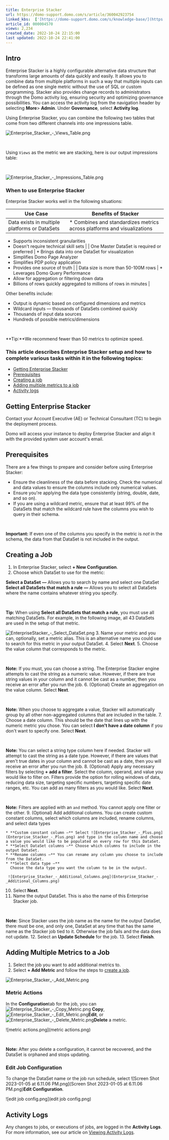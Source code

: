 ```yaml
---
title: Enterprise Stacker
url: https://domo-support.domo.com/s/article/360042923754
linked_kbs:  ['[https://domo-support.domo.com/s/knowledge-base/](https://domo-support.domo.com/s/knowledge-base/)', '[https://domo-support.domo.com/s/](https://domo-support.domo.com/s/)', '[https://domo-support.domo.com/s/topic/0TO5w000000ZamzGAC](https://domo-support.domo.com/s/topic/0TO5w000000ZamzGAC)', '[https://domo-support.domo.com/s/topic/0TO5w000000ZaniGAC](https://domo-support.domo.com/s/topic/0TO5w000000ZaniGAC)', '[https://domo-support.domo.com/s/article/360042923754](https://domo-support.domo.com/s/article/360042923754)', '[https://domo-support.domo.com/s/topic/0TO5w000000ZaniGAC/enterprise-stacker](https://domo-support.domo.com/s/topic/0TO5w000000ZaniGAC/enterprise-stacker)', '[https://domo-support.domo.com/s/article/360043429933](https://domo-support.domo.com/s/article/360043429933)', '[https://domo-support.domo.com/s/article/360043429953](https://domo-support.domo.com/s/article/360043429953)', '[https://domo-support.domo.com/s/article/360042925494](https://domo-support.domo.com/s/article/360042925494)', '[https://domo-support.domo.com/s/article/360043429913](https://domo-support.domo.com/s/article/360043429913)', '[https://domo-support.domo.com/s/article/4408174643607](https://domo-support.domo.com/s/article/4408174643607)', '[https://domo-support.domo.com/s/login/](https://domo-support.domo.com/s/login/)']
article_id: 000004570
views: 2,234
created_date: 2022-10-24 22:15:00
last updated: 2022-10-24 22:41:00
---
```




Intro
-----


Enterprise Stacker is a highly configurable alternative data structure that transforms large amounts of data quickly and easily. It allows you to combine data from multiple platforms in such a way that multiple inputs can be defined as one single metric without the use of SQL or custom programming. Stacker also provides change records to administrators through the Domo activity log, ensuring security and optimizing governance possibilities. You can access the activity log from the navigation header by selecting **More**> **Admin**. Under **Governance**, select **Activity log**.


Using Enterprise Stacker, you can combine the following two tables that come from two different channels into one impressions table.


![Enterprise_Stacker_-_Views_Table.png](Enterprise_Stacker_-_Views_Table.png)


 


Using `Views` as the metric we are stacking, here is our output impressions table:


 


![Enterprise_Stacker_-_Impressions_Table.png](Enterprise_Stacker_-_Impressions_Table.png)




### When to use Enterprise Stacker


Enterprise Stacker works well in the following situations:




| Use Case | Benefits of Stacker |
| --- | --- |
| Data exists in multiple platforms or DataSets | * Combines and standardizes metrics across platforms and visualizations
* Supports inconsistent granularities
* Doesn't require technical skill sets
 |
| One Master DataSet is required or preferred | * Brings data into one DataSet for visualization
* Simplifies Domo Page Analyzer
* Simplifies PDP policy application
* Provides one source of truth
 |
| Data size is more than 50-100M rows | * Leverages Domo Query Performance
* Allow for aggregation or filtering down data
* Billions of rows quickly aggregated to millions of rows in minutes
 |


Other benefits include:


* Output is dynamic based on configured dimensions and metrics
* Wildcard inputs — thousands of DataSets combined quickly
* Thousands of input data sources
* Hundreds of possible metrics/dimensions
 

 

**Tip:**We recommend fewer than 50 metrics to optimize speed.


### This article describes Enterprise Stacker setup and how to complete various tasks within it in the following topics:


* [Getting Enterprise Stacker](#getting_stacker)
* [Prerequisite](#prereqs)[s](#prereqs)
* [Creating a job](#creating_job)
* [Adding multiple metrics to a job](#multiple_metrics)
* [Activity logs](#activity_logs)


Getting Enterprise Stacker
--------------------------


Contact your Account Executive (AE) or Technical Consultant (TC) to begin the deployment process.


Domo will access your instance to deploy Enterprise Stacker and align it with the provided system user account's email.


Prerequisites
-------------


There are a few things to prepare and consider before using Enterprise Stacker:


* Ensure the cleanliness of the data before stacking. Check the numerical and data values to ensure the columns include only numerical values.
* Ensure you're applying the data type consistently (string, double, date, and so on).
* If you are using a wildcard metric, ensure that at least 99% of the DataSets that match the wildcard rule have the columns you wish to query in their schema.




 

**Important:** If even one of the columns you specify in the metric is *not* in the schema, the data from that DataSet is not included in the output.


Creating a Job
--------------


1. In Enterprise Stacker, ​s​​​​​elect **+ New Configuration**.
2. Choose which DataSet to use for the metric:


**Select a DataSet** **—** Allows you to search by name and select one DataSet  
 **Select all DataSets that match a rule** **—** Allows you to select all DataSets where the name contains whatever string you specify.




 

**Tip:** When using **Select all DataSets that match a rule**, you must use all matching DataSets. For example, in the following image, all 43 DataSets are used in the setup of that metric.



  
 ![EnterpriseStacker_-_Select_DataSet.png](EnterpriseStacker_-_Select_DataSet.png)
3. Name your metric and you can, optionally, set a metric alias. This is an alternative name you could use to search for this metric in your output DataSet.
4. Select **Next**.
5. Choose the value column that corresponds to the metric. 




 

**Note:** If you must, you can choose a string. The Enterprise Stacker engine attempts to cast the string as a numeric value. However, if there are true string values in your column and it cannot be cast as a number, then you receive an error after you run the job.
6. (Optional) Create an aggregation on the value column. Select **Next**.  




 

**Note:** When you choose to aggregate a value, Stacker will automatically group by all other non-aggregated columns that are included in the table.
7. Choose a date column. This should be the date that lines up with the numeric metric you chose. You can select **I don't have a date column** if you don't want to specify one. Select **Next**. 




 

**Note:** You can select a string type column here if needed. Stacker will attempt to cast the string as a date type. However, if there are values that aren't true dates in your column and cannot be cast as a date, then you will receive an error after you run the job.
8. (Optional) Apply any necessary filters by selecting **+ add a filter**. Select the column, operand, and value you would like to filter on. Filters provide the option for rolling windows of data, reducing data size, targeting specific numbers, targeting specific date ranges, etc. You can add as many filters as you would like. Select **Next**. 




 

**Note:** Filters are applied with an `and` method. You cannot apply one filter or the other.
9. (Optional) Add additional columns. You can create custom constant columns, select which columns are included, rename columns, and select data types


	* **Custom constant column —** Select ![Enterprise_Stacker_-_Plus.png](Enterprise_Stacker_-_Plus.png) and type in the column name and choose a value you would like to be populated on every row for this DataSet.
	* **Select DataSet columns —** Choose which columns to include in the output DataSet.
	* **Rename columns —** You can rename any column you choose to include from the DataSet.
	* **Select data type —**  
	  Choose the data type you want the column to be in the output.  
	   
	 ![Enterprise_Stacker_-_Additional_Columns.png](Enterprise_Stacker_-_Additional_Columns.png)
10. Select **Next**.
11. Name the output DataSet. This is also the name of this Enterprise Stacker job. 




 

**Note:** Since Stacker uses the job name as the name for the output DataSet, there must be one, and only one, DataSet at any time that has the same name as the Stacker job tied to it. Otherwise the job fails and the data does not update.
12. Select an **Update Schedule** for the job.
13. Select **Finish**.


Adding Multiple Metrics to a Job
--------------------------------


1. Select the job you want to add additional metrics to.
2. Select **+ Add Metric** and follow the steps to [create a job](#creating_job).


![Enterprise_Stacker_-_Add_Metric.png](Enterprise_Stacker_-_Add_Metric.png)


### Metric Actions


In the **Configuration**tab for the job, you can ![Enterprise_Stacker_-_Copy_Metric.png](Enterprise_Stacker_-_Copy_Metric.png) **Copy**, ![Enterprise_Stacker_-_Edit_Metric.png](Enterprise_Stacker_-_Edit_Metric.png)**Edit**, or ![Enterprise_Stacker_-_Delete_Metric.png](Enterprise_Stacker_-_Delete_Metric.png)**Delete** a metric. 


![metric actions.png](metric actions.png)




 

**Note:** After you delete a configuration, it cannot be recovered, and the DataSet is orphaned and stops updating.



### Edit Job Configuration


To change the DataSet name or the job run schedule, select ![Screen Shot 2023-01-05 at 6.11.06 PM.png](Screen Shot 2023-01-05 at 6.11.06 PM.png)**Edit Configuration**.


![edit job config.png](edit job config.png)


Activity Logs
-------------


Any changes to jobs, or executions of jobs, are logged in the **Activity Logs**. For more information, see our article on [Viewing Activity Logs](http://domo-support.domo.com/s/article/360042934574?language=en_US).

